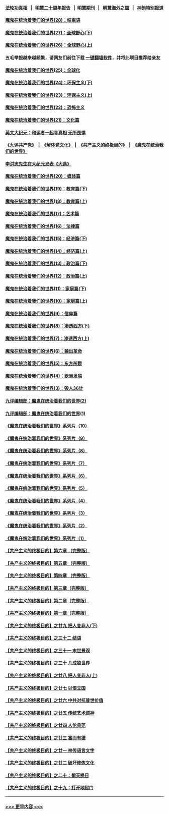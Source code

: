 #### [法轮功真相](https://github.com/gfw-breaker/truth/blob/master/README.md?t=0) &nbsp;&nbsp;|&nbsp;&nbsp; [明慧二十周年报告](https://github.com/gfw-breaker/mh-reports/blob/master/README.md?t=0) &nbsp;&nbsp;|&nbsp;&nbsp;[明慧期刊](https://github.com/gfw-breaker/mh-qikan) &nbsp;&nbsp;|&nbsp;&nbsp; [明慧海外之窗](https://github.com/gfw-breaker/mh-news/blob/master/README.md?t=0) &nbsp;&nbsp;|&nbsp;&nbsp; [神韵特别报道](https://github.com/gfw-breaker/mh-news/blob/master/shenyun.md?t=0)
#### [魔鬼在统治着我们的世界(28)：结束语](../pages/nsc422/n10936246.md?t=07151601) 
#### [魔鬼在统治着我们的世界(27)：全球野心(下)](../pages/nsc422/n10928319.md?t=07151601) 
#### [魔鬼在统治着我们的世界(26)：全球野心(上)](../pages/nsc422/n10900318.md?t=07151601) 
#### 五毛举报越来越频繁，请网友们前往下载 [一键翻墙软件](https://github.com/gfw-breaker/ssr-accounts)，并将此项目推荐给亲友
#### [魔鬼在统治着我们的世界(25)：全球化](../pages/nsc422/n10788205.md?t=07151601) 
#### [魔鬼在统治着我们的世界(24)：环保主义(下)](../pages/nsc422/n10695307.md?t=07151601) 
#### [魔鬼在统治着我们的世界(23)：环保主义(上)](../pages/nsc422/n10688613.md?t=07151601) 
#### [魔鬼在统治着我们的世界(22)：恐怖主义](../pages/nsc422/n10614727.md?t=07151601) 
#### [魔鬼在统治着我们的世界(21)：文化篇](../pages/nsc422/n10597706.md?t=07151601) 
#### [英文大纪元：和读者一起寻真相 无所畏惧](../pages/nsc422/n12542027.md?t=07151601) 
#### [《九评共产党》](https://github.com/begood0513/9ping.md/blob/master/README.md) &nbsp;|&nbsp; [《解体党文化》](../../../../jtdwh.md/blob/master/README.md)  &nbsp;|&nbsp; [《共产主义的终极目的》](../../../../gczydzjmd.md/blob/master/README.md) &nbsp;|&nbsp; [《魔鬼在统治我们的世界》](../../../../mgztzwmdsj.md/blob/master/README.md) 
#### [李洪志先生在大纪元发表《大选》](../pages/nsc422/n12534746.md?t=07151601) 
#### [魔鬼在统治着我们的世界(20)：媒体篇](../pages/nsc422/n10586579.md?t=07151601) 
#### [魔鬼在统治着我们的世界(19)：教育篇(下)](../pages/nsc422/n10564808.md?t=07151601) 
#### [魔鬼在统治着我们的世界(18)：教育篇(上)](../pages/nsc422/n10526970.md?t=07151601) 
#### [魔鬼在统治着我们的世界(17)：艺术篇](../pages/nsc422/n10499093.md?t=07151601) 
#### [魔鬼在统治着我们的世界(16)：法律篇](../pages/nsc422/n10485969.md?t=07151601) 
#### [魔鬼在统治着我们的世界(15)：经济篇(下)](../pages/nsc422/n10469975.md?t=07151601) 
#### [魔鬼在统治着我们的世界(14)：经济篇(上)](../pages/nsc422/n10457370.md?t=07151601) 
#### [魔鬼在统治着我们的世界(13)：政治篇(下)](../pages/nsc422/n10448270.md?t=07151601) 
#### [魔鬼在统治着我们的世界(12)：政治篇(上)](../pages/nsc422/n10444576.md?t=07151601) 
#### [魔鬼在统治着我们的世界(11)：家庭篇(下)](../pages/nsc422/n10440961.md?t=07151601) 
#### [魔鬼在统治着我们的世界(10)：家庭篇(上)](../pages/nsc422/n10435448.md?t=07151601) 
#### [魔鬼在统治着我们的世界(9)：信仰篇](../pages/nsc422/n10432159.md?t=07151601) 
#### [魔鬼在统治着我们的世界(8)：渗透西方(下)](../pages/nsc422/n10429603.md?t=07151601) 
#### [魔鬼在统治着我们的世界(7)：渗透西方(上)](../pages/nsc422/n10426013.md?t=07151601) 
#### [魔鬼在统治着我们的世界(6)：输出革命](../pages/nsc422/n10421536.md?t=07151601) 
#### [魔鬼在统治着我们的世界(5)：东方杀戮](../pages/nsc422/n10417707.md?t=07151601) 
#### [魔鬼在统治着我们的世界(4)：欧洲发端](../pages/nsc422/n10414890.md?t=07151601) 
#### [魔鬼在统治着我们的世界(3)：毁人36计](../pages/nsc422/n10411583.md?t=07151601) 
#### [九评编辑部：魔鬼在统治着我们的世界(2)](../pages/nsc422/n10410036.md?t=07151601) 
#### [九评编辑部：魔鬼在统治着我们的世界(1)](../pages/nsc422/n10406825.md?t=07151601) 
#### [《魔鬼在统治着我们的世界》系列片（10）](../pages/nsc422/n12292670.md?t=07151601) 
#### [《魔鬼在统治着我们的世界》系列片（9）](../pages/nsc422/n12290859.md?t=07151601) 
#### [《魔鬼在统治着我们的世界》系列片（8）](../pages/nsc422/n12287445.md?t=07151601) 
#### [《魔鬼在统治着我们的世界》系列片（7）](../pages/nsc422/n12283425.md?t=07151601) 
#### [《魔鬼在统治着我们的世界》系列片（6）](../pages/nsc422/n12282314.md?t=07151601) 
#### [《魔鬼在统治着我们的世界》系列片（5）](../pages/nsc422/n12281419.md?t=07151601) 
#### [《魔鬼在统治着我们的世界》系列片（4）](../pages/nsc422/n12274024.md?t=07151601) 
#### [《魔鬼在统治着我们的世界》系列片（3）](../pages/nsc422/n12271322.md?t=07151601) 
#### [《魔鬼在统治着我们的世界》系列片（2）](../pages/nsc422/n12269049.md?t=07151601) 
#### [《魔鬼在统治着我们的世界》系列片（1）](../pages/nsc422/n12267575.md?t=07151601) 
#### [【共产主义的终极目的】第六章 （完整版）](../pages/nsc422/n11428913.md?t=07151601) 
#### [【共产主义的终极目的】第五章 （完整版）](../pages/nsc422/n11428912.md?t=07151601) 
#### [【共产主义的终极目的】第四章 （完整版）](../pages/nsc422/n11428907.md?t=07151601) 
#### [【共产主义的终极目的】第三章（完整版）](../pages/nsc422/n11428848.md?t=07151601) 
#### [【共产主义的终极目的】第二章（完整版）](../pages/nsc422/n11428831.md?t=07151601) 
#### [【共产主义的终极目的】第一章（完整版）](../pages/nsc422/n11417651.md?t=07151601) 
#### [【共产主义的终极目的】之廿九 把人变非人(下)](../pages/nsc422/n11344140.md?t=07151601) 
#### [【共产主义的终极目的】之三十二 结语](../pages/nsc422/n11360535.md?t=07151601) 
#### [【共产主义的终极目的】之三十一 末世景观](../pages/nsc422/n11351129.md?t=07151601) 
#### [【共产主义的终极目的】之三十 几成狼世界](../pages/nsc422/n11348280.md?t=07151601) 
#### [【共产主义的终极目的】之廿八 把人变非人(上)](../pages/nsc422/n11340492.md?t=07151601) 
#### [【共产主义的终极目的】之廿七 以恨立国](../pages/nsc422/n11336944.md?t=07151601) 
#### [【共产主义的终极目的】之廿六 中共对抗普世价值](../pages/nsc422/n11324785.md?t=07151601) 
#### [【共产主义的终极目的】之廿五 传统艺术颂神](../pages/nsc422/n11296396.md?t=07151601) 
#### [【共产主义的终极目的】之廿四 人伦典范](../pages/nsc422/n11296397.md?t=07151601) 
#### [【共产主义的终极目的】之廿三 富而有德](../pages/nsc422/n11283598.md?t=07151601) 
#### [【共产主义的终极目的】之廿一 神传语言文字](../pages/nsc422/n11263265.md?t=07151601) 
#### [【共产主义的终极目的】之廿二 破坏修炼文化](../pages/nsc422/n11245728.md?t=07151601) 
#### [【共产主义的终极目的】之二十：偷天换日](../pages/nsc422/n11238846.md?t=07151601) 
#### [【共产主义的终极目的】之十九：打开地狱门](../pages/nsc422/n11206376.md?t=07151601) 

----
#### [ >>> 更早内容 <<< ](../indexes/nsc422-earlier.md)
